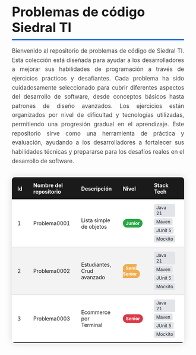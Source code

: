 <!DOCTYPE html>
<html lang="en">
<head>
    <meta charset="UTF-8">
    <title>Title</title>
</head>
<body>
<style>.container{max-width:1200px;margin:0 auto;padding:20px;font-family:-apple-system,BlinkMacSystemFont,'Segoe UI',Roboto,Oxygen,Ubuntu,Cantarell,sans-serif;}.title{color:#1a1a1a;font-size:2.5em;margin-bottom:0.5em;border-bottom:3px solid #0366d6;padding-bottom:0.3em;}.description{color:#444;font-size:1.1em;line-height:1.6;margin-bottom:2em;text-align:justify;}.repo-table{width:100%;border-collapse:collapse;margin:25px 0;font-size:14px;box-shadow:0 0 20px rgba(0,0,0,0.15);border-radius:8px;overflow:hidden;}.repo-table thead tr{background-color:#1a1a1a;color:#ffffff;text-align:left;font-weight:bold;}.repo-table th,.repo-table td{padding:12px 15px;border-bottom:1px solid #dddddd;}.repo-table tbody tr{background-color:#ffffff;transition:all 0.3s ease;}.repo-table tbody tr:nth-of-type(even){background-color:#f3f3f3;}.repo-table tbody tr:last-of-type{border-bottom:2px solid #1a1a1a;}.repo-table tbody tr:hover{background-color:#e6f3ff;transform:scale(1.01);box-shadow:0 0 10px rgba(0,0,0,0.1);}.repo-link{color:#0366d6;text-decoration:none;transition:color 0.3s ease;}.repo-link:hover{text-decoration:underline;color:#024dab;}.level-badge{padding:4px 8px;border-radius:12px;font-size:12px;font-weight:bold;color:white;}.level-junior{background-color:#28a745;}.level-semisenior{background-color:#f0ad4e;}.level-senior{background-color:#dc3545;}.tech-stack{display:flex;flex-wrap:wrap;gap:4px;}.tech-tag{background-color:#e1e4e8;padding:2px 6px;border-radius:4px;font-size:12px;color:#24292e;}</style>
<div class="container">
    <h1 class="title">Problemas de código Siedral TI</h1>
    <p class="description">
        Bienvenido al repositorio de problemas de código de Siedral TI. Esta colección está diseñada para ayudar a los
        desarrolladores a mejorar sus habilidades de programación a través de ejercicios prácticos y desafiantes. Cada
        problema ha sido cuidadosamente seleccionado para cubrir diferentes aspectos del desarrollo de software, desde
        conceptos básicos hasta patrones de diseño avanzados. Los ejercicios están organizados por nivel de dificultad y
        tecnologías utilizadas, permitiendo una progresión gradual en el aprendizaje. Este repositorio sirve como una
        herramienta de práctica y evaluación, ayudando a los desarrolladores a fortalecer sus habilidades técnicas y
        prepararse para los desafíos reales en el desarrollo de software.
    </p>
    <table class="repo-table">
        <thead>
        <tr>
            <th>Id</th>
            <th>Nombre del repositorio</th>
            <th>Descripción</th>
            <th>Nivel</th>
            <th>Stack Tech</th>
            <th>Link</th>
        </tr>
        </thead>
        <tbody>
        <tr>
            <td>1</td>
            <td>Problema0001</td>
            <td>Lista simple de objetos</td>
            <td><span class="level-badge level-junior">Junior</span></td>
            <td>
                <div class="tech-stack">
                    <span class="tech-tag">Java 21</span>
                    <span class="tech-tag">Maven</span>
                    <span class="tech-tag">JUnit 5</span>
                    <span class="tech-tag">Mockito</span>
                </div>
            </td>
            <td><a href="https://github.com/sideral-ti/Problema0001" class="repo-link">Link</a></td>
        </tr>
        <tr>
            <td>2</td>
            <td>Problema0002</td>
            <td>Estudiantes, Crud avanzado</td>
            <td><span class="level-badge level-semisenior">Semi Senior</span></td>
            <td>
                <div class="tech-stack">
                    <span class="tech-tag">Java 21</span>
                    <span class="tech-tag">Maven</span>
                    <span class="tech-tag">JUnit 5</span>
                    <span class="tech-tag">Mockito</span>
                </div>
            </td>
            <td><a href="https://github.com/sideral-ti/Problema0002" class="repo-link">Link</a></td>
        </tr>
        <tr>
            <td>3</td>
            <td>Problema0003</td>
            <td>Ecommerce por Terminal</td>
            <td><span class="level-badge level-senior">Senior</span></td>
            <td>
                <div class="tech-stack">
                    <span class="tech-tag">Java 21</span>
                    <span class="tech-tag">Maven</span>
                    <span class="tech-tag">JUnit 5</span>
                    <span class="tech-tag">Mockito</span>
                </div>
            </td>
            <td><a href="https://github.com/sideral-ti/Problema0003" class="repo-link">Link</a></td>
        </tr>
        <!-- Aquí puedes agregar más filas con tus repositorios -->
        </tbody>
    </table>
</div>
</body>
</html>
